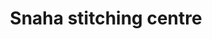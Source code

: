 ---
title: "Snaha stitching centre"
url: /thiruvananthapuram/snaha-stitching-centre/
shop: Schneiderei
---